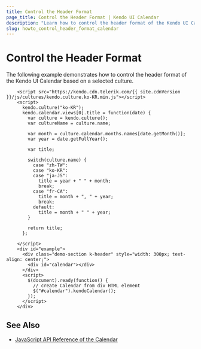 ```yaml
---
title: Control the Header Format
page_title: Control the Header Format | Kendo UI Calendar
description: "Learn how to control the header format of the Kendo UI Calendar widget."
slug: howto_control_header_format_calendar
---
```


# Control the Header Format

The following example demonstrates how to control the header format of the Kendo UI Calendar based on a selected culture.

```dojo
    <script src="https://kendo.cdn.telerik.com/{{ site.cdnVersion }}/js/cultures/kendo.culture.ko-KR.min.js"></script>
    <script>
      kendo.culture("ko-KR");
      kendo.calendar.views[0].title = function(date) {
        var culture = kendo.culture();
        var cultureName = culture.name;

        var month = culture.calendar.months.names[date.getMonth()];
        var year = date.getFullYear();

        var title;

        switch(culture.name) {
          case "zh-TW":
          case "ko-KR":
          case "ja-JS":
            title = year + " " + month;
            break;
          case "fr-CA":
            title = month + ", " + year;
            break;
          default:
            title = month + " " + year;
        }

        return title;
      };

    </script>
    <div id="example">
      <div class="demo-section k-header" style="width: 300px; text-align: center;">
        <div id="calendar"></div>
      </div>
      <script>
        $(document).ready(function() {
          // create Calendar from div HTML element
          $("#calendar").kendoCalendar();
        });
      </script>
    </div>
```

## See Also

* [JavaScript API Reference of the Calendar](/api/javascript/ui/calendar)
